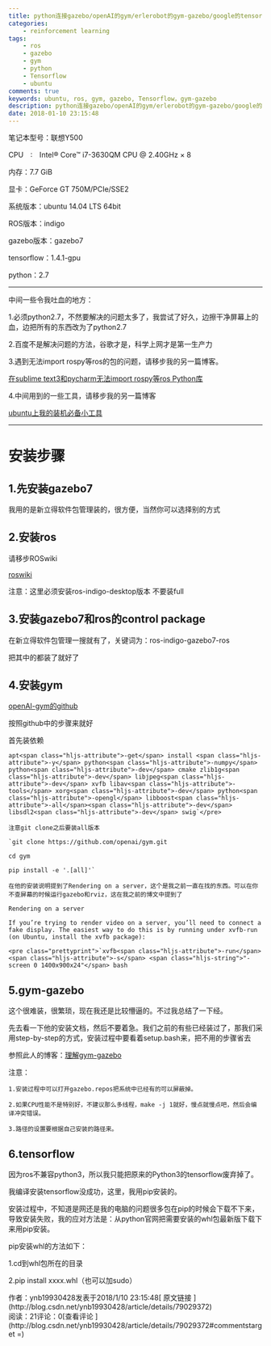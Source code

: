 ```yaml
---
title: python连接gazebo/openAI的gym/erlerobot的gym-gazebo/google的tensorflow
categories: 
    - reinforcement learning
tags: 
    - ros
    - gazebo
    - gym
    - python
    - Tensorflow
    - ubuntu
comments: true
keywords: ubuntu, ros, gym, gazebo, Tensorflow，gym-gazebo
description: python连接gazebo/openAI的gym/erlerobot的gym-gazebo/google的tensorflow
date: 2018-01-10 23:15:48
---
```


笔记本型号：联想Y500  

CPU　:　Intel® Core™ i7-3630QM CPU @ 2.40GHz × 8  

内存：7.7 GiB  

显卡：GeForce GT 750M/PCIe/SSE2  

系统版本：ubuntu 14.04 LTS 64bit 

ROS版本：indigo 

gazebo版本：gazebo7 

tensorflow：1.4.1-gpu 

python：2.7

* * *

中间一些令我吐血的地方： 

1.必须python2.7，不然要解决的问题太多了，我尝试了好久，边擦干净屏幕上的血，边把所有的东西改为了python2.7 

2.百度不是解决问题的方法，谷歌才是，科学上网才是第一生产力 

3.遇到无法import rospy等ros的包的问题，请移步我的另一篇博客。 

[在sublime text3和pycharm无法import rospy等ros Python库](http://blog.csdn.net/ynb19930428/article/details/79028807) 

4.中间用到的一些工具，请移步我的另一篇博客 

[ubuntu上我的装机必备小工具](ubuntu%E4%B8%8A%E6%88%91%E7%9A%84%E8%A3%85%E6%9C%BA%E5%BF%85%E5%A4%87%E5%B0%8F%E5%B7%A5%E5%85%B7)

* * *

# 安装步骤

## 1.先安装gazebo7

我用的是新立得软件包管理装的，很方便，当然你可以选择别的方式

## 2.安装ros

请移步ROSwiki 

[roswiki](http://wiki.ros.org/cn/indigo/Installation/Ubuntu) 

注意：这里必须安装ros-indigo-desktop版本 不要装full

## 3.安装gazebo7和ros的control package

在新立得软件包管理一搜就有了，关键词为：ros-indigo-gazebo7-ros  

把其中的都装了就好了

## 4.安装gym

[openAI-gym的github](https://github.com/openai/gym) 

按照github中的步骤来就好 

首先装依赖

    apt<span class="hljs-attribute">-get</span> install <span class="hljs-attribute">-y</span> python<span class="hljs-attribute">-numpy</span> python<span class="hljs-attribute">-dev</span> cmake zlib1g<span class="hljs-attribute">-dev</span> libjpeg<span class="hljs-attribute">-dev</span> xvfb libav<span class="hljs-attribute">-tools</span> xorg<span class="hljs-attribute">-dev</span> python<span class="hljs-attribute">-opengl</span> libboost<span class="hljs-attribute">-all</span><span class="hljs-attribute">-dev</span> libsdl2<span class="hljs-attribute">-dev</span> swig`</pre>

    注意git clone之后要装all版本 

    `git clone https://github.com/openai/gym.git 

    cd gym 

    pip install -e '.[all]'` 

    在他的安装说明提到了Rendering on a server，这个是我之前一直在找的东西。可以在你不查屏幕的时候运行gazebo和rviz，这在我之前的博文中提到了 

    Rendering on a server 

    If you’re trying to render video on a server, you’ll need to connect a fake display. The easiest way to do this is by running under xvfb-run (on Ubuntu, install the xvfb package):

    <pre class="prettyprint">`xvfb<span class="hljs-attribute">-run</span> <span class="hljs-attribute">-s</span> <span class="hljs-string">"-screen 0 1400x900x24"</span> bash

## 5.gym-gazebo

这个很难装，很繁琐，现在我还是比较懵逼的。不过我总结了一下经。 

先去看一下他的安装文档，然后不要着急。我们之前的有些已经装过了，那我们采用step-by-step的方式，安装过程中要看着setup.bash来，把不用的步骤省去 

参照此人的博客：[理解gym-gazebo](http://blog.csdn.net/zhangdadadawei/article/details/78956156) 

注意： 

    1.安装过程中可以打开gazebo.repos把系统中已经有的可以屏蔽掉。 

    2.如果CPU性能不是特别好，不建议那么多线程，make -j 1就好，慢点就慢点吧，然后会编译冲突错误。 

    3.路径的设置要根据自己安装的路径来。

## 6.tensorflow

因为ros不兼容python3，所以我只能把原来的Python3的tensorflow废弃掉了。 

我编译安装tensorflow没成功，这里，我用pip安装的。 

安装过程中，不知道是网还是我的电脑的问题很多包在pip的时候会下载不下来，导致安装失败，我的应对方法是：从python官网把需要安装的whl包最新版下载下来用pip安装。 

pip安装whl的方法如下： 

1.cd到whl包所在的目录 

2.pip install xxxx.whl（也可以加sudo）
<div>作者：ynb19930428发表于2018/1/10 23:15:48[ 原文链接 ](http://blog.csdn.net/ynb19930428/article/details/79029372)</div><div> 阅读：21评论：0[查看评论 ](http://blog.csdn.net/ynb19930428/article/details/79029372#commentstarget =) </div>